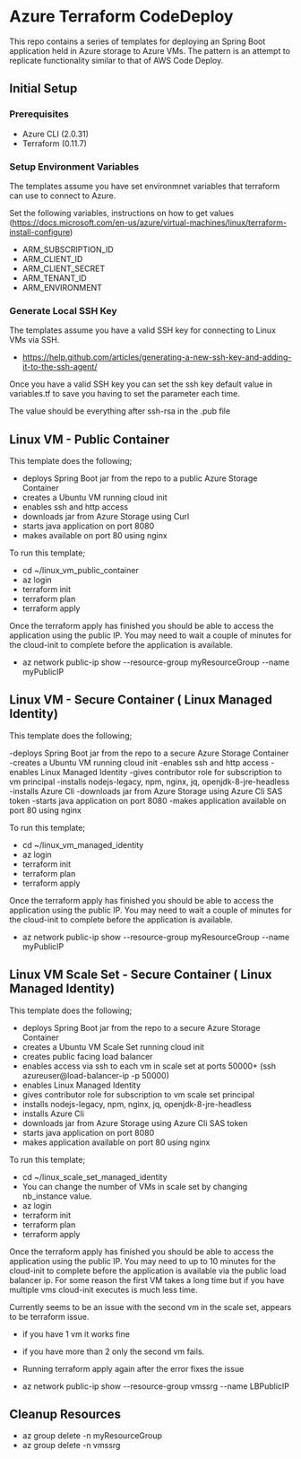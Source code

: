 # Azure Terraform CodeDeploy

This repo contains a series of templates for deploying an Spring Boot application held in Azure storage to Azure VMs.
The pattern is an attempt to replicate functionality similar to that of AWS Code Deploy.

## Initial Setup

### Prerequisites

- Azure CLI (2.0.31)
- Terraform (0.11.7)

### Setup Environment Variables

The templates assume you have set environmnet variables that terraform can use to connect to Azure.

Set the following variables, instructions on how to get values (https://docs.microsoft.com/en-us/azure/virtual-machines/linux/terraform-install-configure)

- ARM_SUBSCRIPTION_ID
- ARM_CLIENT_ID
- ARM_CLIENT_SECRET
- ARM_TENANT_ID
- ARM_ENVIRONMENT

### Generate Local SSH Key

The templates assume you have a valid SSH key for connecting to Linux VMs via SSH.

- https://help.github.com/articles/generating-a-new-ssh-key-and-adding-it-to-the-ssh-agent/

Once you have a valid SSH key you can set the ssh key default value in variables.tf to save you having to set the parameter each time.

The value should be everything after ssh-rsa in the .pub file 

## Linux VM - Public Container

This template does the following;

- deploys Spring Boot jar from the repo to a public Azure Storage Container 
- creates a Ubuntu VM running cloud init
- enables ssh and http access
- downloads jar from Azure Storage using Curl
- starts java application on port 8080
- makes available on port 80 using nginx

To run this template;

- cd ~/linux_vm_public_container
- az login
- terraform init
- terraform plan
- terraform apply

Once the terraform apply has finished you should be able to access the application using the public IP. You may need to wait a couple of minutes for the cloud-init to complete before the application is available.

- az network public-ip show --resource-group myResourceGroup --name myPublicIP

## Linux VM - Secure Container ( Linux Managed Identity)

This template does the following;

-deploys Spring Boot jar from the repo to a secure Azure Storage Container 
-creates a Ubuntu VM running cloud init
-enables ssh and http access
-enables Linux Managed Identity
-gives contributor role for subscription to vm principal
-installs nodejs-legacy, npm, nginx, jq, openjdk-8-jre-headless
-installs Azure Cli
-downloads jar from Azure Storage using Azure Cli SAS token
-starts java application on port 8080
-makes application available on port 80 using nginx

To run this template;

- cd ~/linux_vm_managed_identity
- az login
- terraform init
- terraform plan
- terraform apply

Once the terraform apply has finished you should be able to access the application using the public IP. You may need to wait a couple of minutes for the cloud-init to complete before the application is available.

- az network public-ip show --resource-group myResourceGroup --name myPublicIP

## Linux VM Scale Set - Secure Container ( Linux Managed Identity)

This template does the following;

- deploys Spring Boot jar from the repo to a secure Azure Storage Container 
- creates a Ubuntu VM Scale Set running cloud init
- creates public facing load balancer 
- enables access via ssh to each vm in scale set at ports 50000+ (ssh azureuser@load-balancer-ip -p 50000) 
- enables Linux Managed Identity
- gives contributor role for subscription to vm scale set principal
- installs nodejs-legacy, npm, nginx, jq, openjdk-8-jre-headless
- installs Azure Cli
- downloads jar from Azure Storage using Azure Cli SAS token
- starts java application on port 8080
- makes application available on port 80 using nginx

To run this template;

- cd ~/linux_scale_set_managed_identity
- You can change the number of VMs in scale set by changing nb_instance value.
- az login
- terraform init
- terraform plan
- terraform apply

Once the terraform apply has finished you should be able to access the application using the public IP. You may need to up to 10 minutes for the cloud-init to complete before the application is available via the public load balancer ip. For some reason the first VM takes a long time but if you have multiple vms cloud-init executes is much less time.

Currently seems to be an issue with the second vm in the scale set, appears to be terraform issue.

- if you have 1 vm it works fine
- if you have more than 2 only the second vm fails.
- Running terraform apply again after the error fixes the issue

- az network public-ip show --resource-group vmssrg --name LBPublicIP

## Cleanup Resources

- az group delete -n myResourceGroup
- az group delete -n vmssrg
